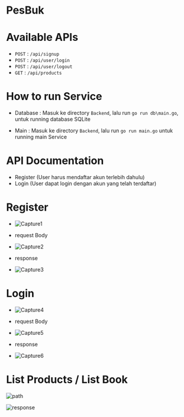 # PesBuk

# Available APIs
* `POST` : `/api/signup`
* `POST` : `/api/user/login`
* `POST` : `/api/user/logout`
* `GET`  : `/api/products`

# How to run Service
* Database : Masuk ke directory `Backend`, lalu run `go run db\main.go`, untuk running database SQLite

* Main : Masuk ke directory `Backend`, lalu run `go run main.go` untuk running main Service


# API Documentation
* Register (User harus mendaftar akun terlebih dahulu)
* Login (User dapat login dengan akun yang telah terdaftar)

# Register

* ![Capture1](https://user-images.githubusercontent.com/100668235/174640317-fb4d911f-38fa-408d-98ff-d183b99f3ac6.PNG)


+ request Body

* ![Capture2](https://user-images.githubusercontent.com/100668235/174641111-a54cabaf-4df2-412f-9cf4-3011c1c000c4.PNG)


+ response 

* ![Capture3](https://user-images.githubusercontent.com/100668235/174641228-730691c4-b790-48bf-b87d-575a9c969ff2.PNG)


# Login

* ![Capture4](https://user-images.githubusercontent.com/100668235/174641727-f9174f8a-c1d6-4158-9241-8864f58a5ac5.PNG)


+ request Body

* ![Capture5](https://user-images.githubusercontent.com/100668235/174641853-347cf19c-ddc4-4434-99b2-0db4399ba8d0.PNG)


+ response 

* ![Capture6](https://user-images.githubusercontent.com/100668235/174642004-1d404703-d9c3-41e8-9220-668b4884fc25.PNG)


# List Products / List Book

![path](https://user-images.githubusercontent.com/100668235/174638909-2aad9d16-3da8-4218-ae9c-981e91b92cda.PNG)


![response](https://user-images.githubusercontent.com/100668235/174639074-9c4b17ce-4498-44c2-ae60-6a4e0cad4cd3.PNG)
